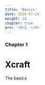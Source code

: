 ```yaml
---
title: 'Basics'
date: 2020-07-24
weight: 10
chapter: true
pre: '<b>1. </b>'
---
```


### Chapter 1

# Xcraft

The basics
